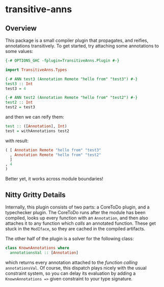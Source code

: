 # transitive-anns

## Overview

This package is a small compiler plugin that propagates, and reifies, annotations
transitively. To get started, try attaching some annotations to some values:

```haskell
{-# OPTIONS_GHC -fplugin=TransitiveAnns.Plugin #-}

import TransitiveAnns.Types

{-# ANN test3 (Annotation Remote "hello from" "test3") #-}
test3 :: Int
test3 = 4

{-# ANN test2 (Annotation Remote "hello from" "test2") #-}
test2 :: Int
test2 = test3
```

and then we can reify them:

```haskell
test :: ([Annotation], Int)
test = withAnnotations test2
```

with result:

```haskell
( [ Annotation Remote "hello from" "test3"
  , Annotation Remote "hello from" "test2"
  ]
, 4
)
```

Better yet, it works across module boundaries!


## Nitty Gritty Details

Internally, this plugin consists of two parts: a CoreToDo plugin, and a
typechecker plugin. The CoreToDo runs after the module has been compiled, looks
up every function with an `Annotation`, and then also attaches it to any
function which *calls* an annotated function. These get stuck in the `ModIface`,
so they are cached in the compiled artifacts.

The other half of the plugin is a solver for the following class:

```haskell
class KnownAnnotations where
  annotationsVal :: [Annotation]
```

which returns every annotation attached to the *function calling*
`annotationsVal`. Of course, this dispatch plays nicely with the usual
constraint system, so you can delay its evaluation by adding a
`KnownAnnotations =>` given constraint to your type signature.

